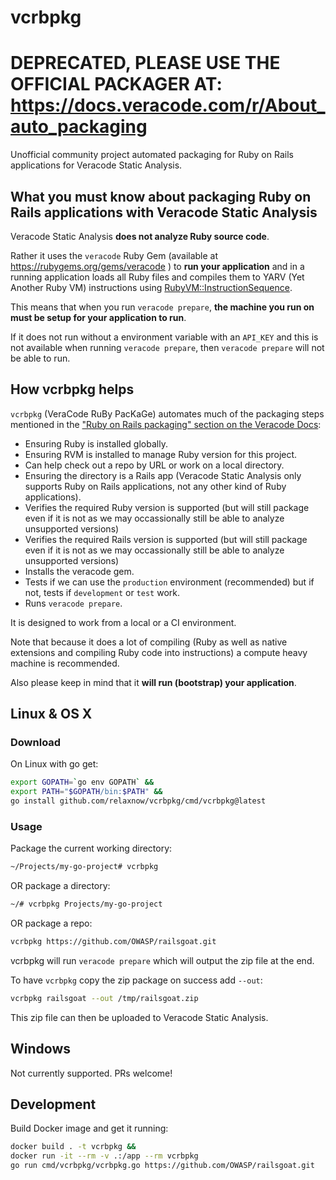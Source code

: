 # vcrbpkg

# DEPRECATED, PLEASE USE THE OFFICIAL PACKAGER AT: https://docs.veracode.com/r/About_auto_packaging

Unofficial community project automated packaging for Ruby on Rails applications for Veracode Static Analysis.

## What you **must** know about packaging Ruby on Rails applications with Veracode Static Analysis

Veracode Static Analysis **does not analyze Ruby source code**.

Rather it uses the `veracode` Ruby Gem (available at <https://rubygems.org/gems/veracode> ) to **run your application** and in a running application loads all Ruby files and compiles them to YARV (Yet Another Ruby VM) instructions using [RubyVM::InstructionSequence](https://ruby-doc.org/core-2.6/RubyVM/InstructionSequence.html).

This means that when you run `veracode prepare`, **the machine you run on must be setup for your application to run**.

If it does not run without a environment variable with an `API_KEY` and this is not available when running `veracode prepare`, then `veracode prepare` will not be able to run.

## How vcrbpkg helps

`vcrbpkg` (VeraCode RuBy PacKaGe) automates much of the packaging steps mentioned in the ["Ruby on Rails packaging" section on the Veracode Docs](https://docs.veracode.com/r/compilation_ruby):

* Ensuring Ruby is installed globally.
* Ensuring RVM is installed to manage Ruby version for this project.
* Can help check out a repo by URL or work on a local directory.
* Ensuring the directory is a Rails app (Veracode Static Analysis only supports Ruby on Rails applications, not any other kind of Ruby applications).
* Verifies the required Ruby version is supported (but will still package even if it is not as we may occassionally still be able to analyze unsupported versions)
* Verifies the required Rails version is supported (but will still package even if it is not as we may occassionally still be able to analyze unsupported versions)
* Installs the veracode gem.
* Tests if we can use the `production` environment (recommended) but if not, tests if `development` or `test` work.
* Runs `veracode prepare`.

It is designed to work from a local or a CI environment.

Note that because it does a lot of compiling (Ruby as well as native extensions and compiling Ruby code into instructions) a compute heavy machine is recommended.

Also please keep in mind that it **will run (bootstrap) your application**.

## Linux & OS X

### Download

On Linux with go get:

```sh
export GOPATH=`go env GOPATH` &&
export PATH="$GOPATH/bin:$PATH" &&
go install github.com/relaxnow/vcrbpkg/cmd/vcrbpkg@latest
```

### Usage

Package the current working directory:

```sh
~/Projects/my-go-project# vcrbpkg
```

OR package a directory:

```sh
~/# vcrbpkg Projects/my-go-project
```

OR package a repo:

```sh
vcrbpkg https://github.com/OWASP/railsgoat.git
```

vcrbpkg will run `veracode prepare` which will output the zip file at the end.

To have `vcrbpkg` copy the zip package on success add `--out`:

```sh
vcrbpkg railsgoat --out /tmp/railsgoat.zip
```

This zip file can then be uploaded to Veracode Static Analysis.

## Windows

Not currently supported. PRs welcome!

## Development

Build Docker image and get it running:

```sh
docker build . -t vcrbpkg &&
docker run -it --rm -v .:/app --rm vcrbpkg
go run cmd/vcrbpkg/vcrbpkg.go https://github.com/OWASP/railsgoat.git
```
